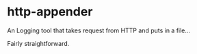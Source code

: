 # http-appender

An Logging tool that takes request from HTTP and puts in a file...

Fairly straightforward.
